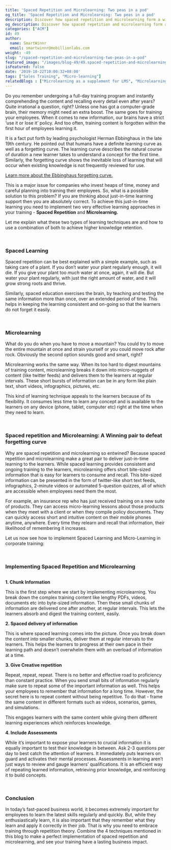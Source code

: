 ```yaml
---
title: 'Spaced Repetition and Microlearning: Two peas in a pod'
og_title: 'Spaced Repetition and Microlearning: Two peas in a pod'
description: Discover how spaced repetition and microlearning form a winning pair to beat forgetting curve.
og_description: Discover how spaced repetition and microlearning form a winning pair to beat forgetting curve.
categories: ["ACM"]
id: 49
author:
  name: SmartWinnr
  email: smartwinnr@mobillionlabs.com
weight: -49
slug: "/spaced-repetition-and-microlearning-two-peas-in-a-pod"
featured_image: "/images/blog-49/49.spaced-repetition-and-microlearning-two-peas-in-a-pod.jpg"
isFeatured: false
date: '2019-10-22T10:00:32+08:00'
tags: ["Sales Training", "Micro-learning"]
relatedBlogs : ["Microlearning as a supplement for LMS", "Microlearning- An effective way to train millennials", "Use Micro-Learning to Turbo-Charge your Sales Team", "Top 10 CEOs who started as Sales Reps"]
---
```


Do you remember undergoing a full-day training program and instantly comprehending the content and recalling every detail even after years? Quite irrational a question, right? Unless one has got a computer-grade brain, their memory might need an extra boost. The same goes for training your employees. When it comes to new information, our brains have a strict ‘use it or lose it’ policy. And too often, training content is forgotten within the first hour of employees learning it.

It is a fact put forth by leading psychologist Herman Ebbinghaus in the late 19th century. He pointed out that humans have a definite learning curve as well as a forgetting curve. The learning curve describes the natural course of duration a new learner takes to understand a concept for the first time. Similarly, the forgetting curve shows the inevitable loss of learning that will occur when existing knowledge is not frequently reviewed for use.

 <p><a  href="https://www.smartwinnr.com/post/ways-to-challenge-the-forgetting-curve">Learn more about the Ebbinghaus forgetting curve.</a></p>

This is a major issue for companies who invest heaps of time, money and careful planning into training their employees. So, what is a possible solution to this problem? If you are thinking about just-in-time learning support then you are absolutely correct. To achieve this just-in-time learning you need to implement two very effective learning approaches in your training - **Spaced Repetition** and **Microlearning.**

Let me explain what these two types of learning techniques are and how to use a combination of both to achieve higher knowledge retention.

<br>

### **Spaced Learning**

Spaced repetition can be best explained with a simple example, such as taking care of a plant. If you don’t water your plant regularly enough, it will die. If you give your plant too _much_ water at once, again, it will die. But water your plant regularly, with just the right amount of water, and it will grow strong roots and thrive.

Similarly, spaced education exercises the brain, by teaching and testing the same information more than once, over an extended period of time. This helps in keeping the learning consistent and on-going so that the learners do not forget it easily.

<br>

### **Microlearning**

What do you do when you have to move a mountain? You could try to move the entire mountain at once and strain yourself or you could move rock after rock. Obviously the second option sounds good and smart, right?

Microlearning works the same way. When its too hard to digest mountains of training content, microlearning breaks it down into micro-nuggets of content (like twitter feeds) and delivers them to the learners at regular intervals. These short bursts of information can be in any form like plain text, short videos, infographics, pictures, etc.

This kind of learning technique appeals to the learners because of its flexibility. It consumes less time to learn any concept and is available to the learners on any device (phone, tablet, computer etc) right at the time when they need to learn.

<br>

### **Spaced repetition and Microlearning: A Winning pair to defeat forgetting curve**

Why are spaced repetition and microlearning so entwined? Because spaced repetition and microlearning make a great pair to deliver just-in-time learning to the learners. While spaced learning provides consistent and ongoing training to the learners, microlearning offers short bite-sized information that is easy for learners to consume and recall. This bite-sized information can be presented in the form of twitter-like short text feeds, infographics, 2-minute videos or automated 5-question quizzes, all of which are accessible when employees need them the most.

For example, an insurance rep who has just received training on a new suite of products. They can access micro-learning lessons about those products when they meet with a client or when they compile policy documents. They can quickly access short and intuitive content on their mobile phones anytime, anywhere. Every time they relearn and recall that information, their likelihood of remembering it increases.

Let us now see how to implement Spaced Learning and Micro-Learning in corporate training:

<br>

### **Implementing Spaced Repetition and Microlearning**

<img alt="" src="/images/blog-49/Capture.PNG" class="ml-padding-top0 ml-padding-bottom0">

 **1. Chunk Information**

This is the first step where we start by implementing microlearning. You break down the complex training content like lengthy PDFs, videos, documents etc into byte-sized information. Then these small chunks of information are delivered one after another, at regular intervals.
This lets the learners absorb and digest the training content, easily.

**2. Spaced delivery of information**

This is where spaced learning comes into the picture. Once you break down the content into smaller chunks, deliver them at regular intervals to the learners. This helps the learners to progress at their own pace in their learning path and doesn’t overwhelm them with an overload of information at a time.

**3. Give Creative repetition**

Repeat, repeat, repeat. There is no better and effective road to proficiency than constant practice. When you send small bits of information regularly make sure to repeat some of the important information as well. This helps your employees to remember that information for a long time. However, the secret here is to repeat content without being repetitive. To do that - frame the same content in different formats such as videos, scenarios, games, and simulations.

This engages learners with the same content while giving them different learning experiences which reinforces knowledge.

**4. Include Assessments**

While it’s important to expose your learners to crucial information it is equally important to test their knowledge in between. Ask 2-3 questions per day to best catch the attention of learners. It immediately puts learners on guard and activates their mental processes. Assessments in learning aren’t just ways to review and gauge learners’ qualifications. It is an efficient way of repeating learned information, retrieving prior knowledge, and reinforcing it to build concepts.

<br>

### **Conclusion**

In today’s fast-paced business world, it becomes extremely important for employees to learn the latest skills regularly and quickly. But, while they enthusiastically learn, it is also important that they remember what they learn and apply it correctly in their job.
That is why you need to embrace training through repetition theory. Combine the 4 techniques mentioned in this blog to make a perfect implementation of spaced repetition and microlearning, and see your training have a lasting business impact.







